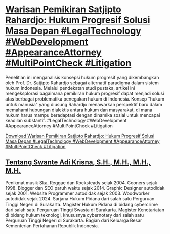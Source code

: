 # [Warisan Pemikiran Satjipto Rahardjo: Hukum Progresif Solusi Masa Depan #LegalTechnology #WebDevelopment #AppearanceAttorney #MultiPointCheck #Litigation](https://swanteadikrisna.com/legaltech/website/42/warisan-pemikiran-satjipto-rahardjo-hukum-progresif-solusi-masa-depan/)

Penelitian ini menganalisis konsepsi hukum progresif yang dikembangkan oleh Prof. Dr. Satjipto Rahardjo sebagai alternatif paradigma dalam sistem hukum Indonesia. Melalui pendekatan studi pustaka, artikel ini mengeksplorasi bagaimana pemikiran hukum progresif dapat menjadi solusi atas berbagai problematika penegakan hukum di Indonesia. Konsep "hukum untuk manusia" yang diusung Rahardjo menawarkan perspektif baru dalam memahami hubungan dialektis antara hukum dan masyarakat, di mana hukum harus mampu beradaptasi dengan dinamika sosial untuk mencapai keadilan substantif. #LegalTechnology #WebDevelopment #AppearanceAttorney #MultiPointCheck #Litigation 

[Download Warisan Pemikiran Satjipto Rahardjo: Hukum Progresif Solusi Masa Depan #LegalTechnology #WebDevelopment #AppearanceAttorney #MultiPointCheck #Litigation](https://swanteadikrisna.com/legaltech/website/42/warisan-pemikiran-satjipto-rahardjo-hukum-progresif-solusi-masa-depan/)


## [Tentang Swante Adi Krisna, S.H., M.H., M.H., M.H.](https://swanteadikrisna.com/)

Penikmat musik Ska, Reggae dan Rocksteady sejak 2004. Gooners sejak 1998. Blogger dan SEO paruh waktu sejak 2014. Graphic Designer autodidak sejak 2001. Website Programmer autodidak sejak 2003. Woodworker autodidak sejak 2024. Sarjana Hukum Pidana dari salah satu Perguruan Tinggi Negeri di Surakarta. Magister Hukum Pidana di bidang cybercrime dari salah satu Perguruan Tinggi Swasta di Surakarta. Magister Kenotariatan di bidang hukum teknologi, khususnya cybernotary dari salah satu Perguruan Tinggi Negeri di Surakarta. Bagian dari Keluarga Besar Kementerian Pertahanan Republik Indonesia.